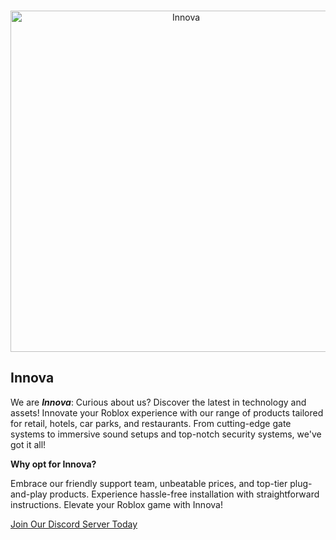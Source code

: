 <div align="center">
	<br />
	<p>
	  <img src="https://cdn.max9632.cc/r/innova_banner.png" width="546" alt="Innova" /></a>
	</p>
</div>

## Innova


We are ***Innova***:     Curious about us?
Discover the latest in technology and assets! Innovate your Roblox experience with our range of products tailored for retail, hotels, car parks, and restaurants. From cutting-edge gate systems to immersive sound setups and top-notch security systems, we've got it all!

**Why opt for Innova?**

Embrace our friendly support team, unbeatable prices, and top-tier plug-and-play products. Experience hassle-free installation with straightforward instructions. Elevate your Roblox game with Innova!

[Join Our Discord Server Today](https://discord.gg/uA56yKWYn9)
